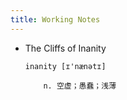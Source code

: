 ```yaml
---
title: Working Notes
---
```


-   The Cliffs of Inanity

    ```
    inanity [ɪ'nænətɪ]

        n. 空虚；愚蠢；浅薄
    ```
